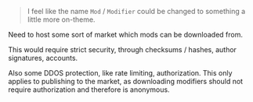 > I feel like the name `Mod` / `Modifier` could be changed to something a little more on-theme.


Need to host some sort of market which mods can be downloaded from.

This would require strict security, through checksums / hashes, author signatures, accounts.

Also some DDOS protection, like rate limiting, authorization.
This only applies to publishing to the market, as downloading modifiers should not require authorization and therefore is anonymous.